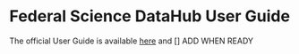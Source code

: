 # Federal Science DataHub User Guide

The official User Guide is available [here](https://github.com/ssc-sp/datahub-docs/raw/main/UserGuide/Federal%20Science%20Data%20Hub%20User%20Guide-TEST.pdf) and 
[] ADD WHEN READY
